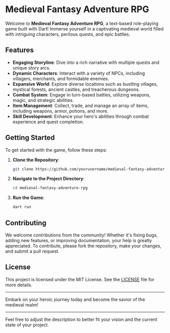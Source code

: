 # Medieval Fantasy Adventure RPG

Welcome to **Medieval Fantasy Adventure RPG**, a text-based role-playing game built with Dart! Immerse yourself in a captivating medieval world filled with intriguing characters, perilous quests, and epic battles.

## Features

- **Engaging Storyline**: Dive into a rich narrative with multiple quests and unique story arcs.
- **Dynamic Characters**: Interact with a variety of NPCs, including villagers, merchants, and formidable enemies.
- **Expansive World**: Explore diverse locations such as bustling villages, mystical forests, ancient castles, and treacherous dungeons.
- **Combat System**: Engage in turn-based battles, utilizing weapons, magic, and strategic abilities.
- **Item Management**: Collect, trade, and manage an array of items, including weapons, armor, potions, and more.
- **Skill Development**: Enhance your hero's abilities through combat experience and quest completion.

## Getting Started

To get started with the game, follow these steps:

1. **Clone the Repository**:
   ```sh
   git clone https://github.com/yourusername/medieval-fantasy-adventure-rpg.git
   ```
2. **Navigate to the Project Directory**:
   ```sh
   cd medieval-fantasy-adventure-rpg
   ```
3. **Run the Game**:
   ```sh
   dart run
   ```

## Contributing

We welcome contributions from the community! Whether it's fixing bugs, adding new features, or improving documentation, your help is greatly appreciated. To contribute, please fork the repository, make your changes, and submit a pull request.

## License

This project is licensed under the MIT License. See the [LICENSE](LICENSE) file for more details.

---

Embark on your heroic journey today and become the savior of the medieval realm!

---

Feel free to adjust the description to better fit your vision and the current state of your project.
